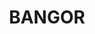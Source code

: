 ---
lastmod: '2025-04-06T06:05:20+00:00'
latitude: -34.021938
layout: suburb
longitude: 151.004412
postcode: '2234'
state: NSW
title: BANGOR
url: /nsw/bangor/
---